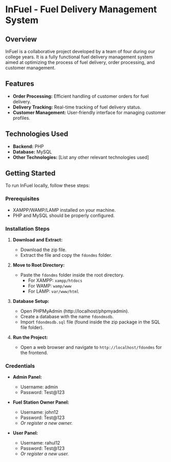 # InFuel - Fuel Delivery Management System

## Overview
InFuel is a collaborative project developed by a team of four during our college years. It is a fully functional fuel delivery management system aimed at optimizing the process of fuel delivery, order processing, and customer management.

## Features
- **Order Processing:** Efficient handling of customer orders for fuel delivery.
- **Delivery Tracking:** Real-time tracking of fuel delivery status.
- **Customer Management:** User-friendly interface for managing customer profiles.

## Technologies Used
- **Backend:** PHP
- **Database:** MySQL
- **Other Technologies:** [List any other relevant technologies used]

## Getting Started
To run InFuel locally, follow these steps:

### Prerequisites
- XAMPP/WAMP/LAMP installed on your machine.
- PHP and MySQL should be properly configured.

### Installation Steps

1. **Download and Extract:**
   - Download the zip file.
   - Extract the file and copy the `fdondms` folder.

2. **Move to Root Directory:**
   - Paste the `fdondms` folder inside the root directory.
     - For XAMPP: `xampp/htdocs`
     - For WAMP: `wamp/www`
     - For LAMP: `var/www/html`

3. **Database Setup:**
   - Open PHPMyAdmin (http://localhost/phpmyadmin).
   - Create a database with the name `fdondmsdb`.
   - Import `fdondmsdb.sql` file (found inside the zip package in the SQL file folder).

4. **Run the Project:**
   - Open a web browser and navigate to `http://localhost/fdondms` for the frontend.

### Credentials

- **Admin Panel:**
  - Username: admin
  - Password: Test@123

- **Fuel Station Owner Panel:**
  - Username: john12
  - Password: Test@123
  - *Or register a new owner.*

- **User Panel:**
  - Username: rahul12
  - Password: Test@123
  - *Or register a new user.*
